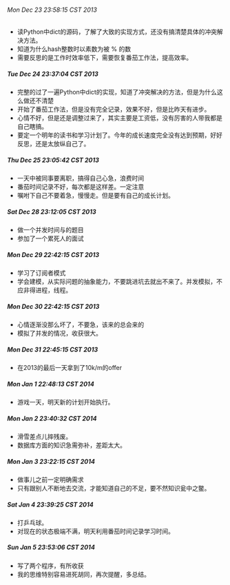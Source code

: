 ###### Mon Dec 23 23:58:15 CST 2013
*   读Python中dict的源码，了解了大致的实现方式，还没有搞清楚具体的冲突解决方法。
*   知道为什么hash整数时以素数为被 % 的数
*   需要反思的是工作时效率低下，需要恢复番茄工作法，提高效率。

##### Tue Dec 24 23:37:04 CST 2013
*   完整的过了一遍Python中dict的实现，知道了冲突解决的方法，但是为什么这么做还不清楚
*   开始了番茄工作法，但是没有完全记录，效果不好，但是比昨天有进步。
*   心情不好，但是还是调整过来了，其实主要是工资低，没有厉害的人带我都是自己瞎搞。
*   要定一个明年的读书和学习计划了。今年的成长速度完全没有达到预期，好好反思，还是太放纵自己了。

##### Thu Dec 25 23:05:42 CST 2013
*   一天中被同事要离职，搞得自己心急，浪费时间
*   番茄时间记录不好，每次都是这样差。一定注意
*   嘱咐下自己不要着急，慢慢走。但是要有自己的成长计划。

##### Sat Dec 28 23:12:05 CST 2013
*   做一个并发时间与的题目
*   参加了一个累死人的面试

##### Mon Dec 29 22:42:15 CST 2013
*   学习了订阅者模式
*   学会建模，从实际问题的抽象能力，不要跳进坑去就出不来了。并发模拟，不应非得进程，线程。

##### Mon Dec 30 22:42:15 CST 2013
*   心情逐渐没那么坏了，不要急，该来的总会来的  
*   模拟了并发的情况，收获很大。

##### Mon Dec 31 22:45:15 CST 2013
*   在2013的最后一天拿到了10k/m的offer

##### Mon Jan  1 22:48:13 CST 2014
*   游戏一天，明天新的计划开始执行。

##### Mon Jan  2 23:40:32 CST 2014
*   滑雪差点儿摔残废。
*   数据库方面的知识急需弥补，差距太大。

##### Mon Jan  3 23:22:15 CST 2014
*   做事儿之前一定明确需求
*   只有跟别人不断地去交流，才能知道自己的不足，要不然知识瓮中之鳖。

##### Sat Jan  4 23:39:25 CST 2014
*   打乒乓球。
*   对现在的状态极端不满，明天利用番茄时间记录学习时间。

##### Sun Jan  5 23:53:06 CST 2014
*   写了两个程序，有所收获
*   我的思维特别容易进死胡同，再次提醒，多总结。
